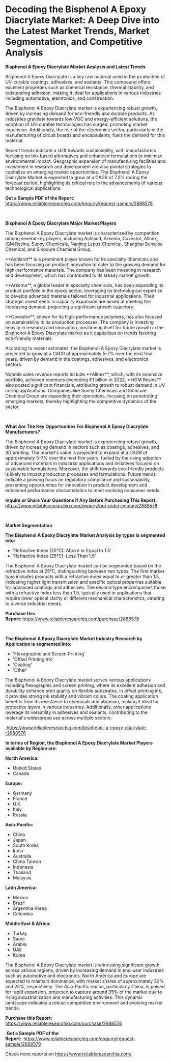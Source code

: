 <p><h1>Decoding the Bisphenol A Epoxy Diacrylate Market: A Deep Dive into the Latest Market Trends, Market Segmentation, and Competitive Analysis</h1></p><p><strong>Bisphenol A Epoxy Diacrylate Market Analysis and Latest Trends</strong></p>
<p><p>Bisphenol A Epoxy Diacrylate is a key raw material used in the production of UV-curable coatings, adhesives, and sealants. This compound offers excellent properties such as chemical resistance, thermal stability, and outstanding adhesion, making it ideal for applications in various industries including automotive, electronics, and construction. </p><p>The Bisphenol A Epoxy Diacrylate market is experiencing robust growth, driven by increasing demand for eco-friendly and durable products. As industries gravitate towards low-VOC and energy-efficient solutions, the adoption of UV-curable technologies has surged, promoting market expansion. Additionally, the rise of the electronics sector, particularly in the manufacturing of circuit boards and encapsulants, fuels the demand for this material. </p><p>Recent trends indicate a shift towards sustainability, with manufacturers focusing on bio-based alternatives and enhanced formulations to minimize environmental impact. Geographic expansion of manufacturing facilities and investment in research and development are also pivotal strategies to capitalize on emerging market opportunities. The Bisphenol A Epoxy Diacrylate Market is expected to grow at a CAGR of 7.2% during the forecast period, highlighting its critical role in the advancements of various technological applications.</p></p>
<p><strong>Get a Sample PDF of the Report:&nbsp;</strong> <a href="https://www.reliableresearchiq.com/enquiry/request-sample/2888578?utm_campaign=3252&utm_medium=2&utm_source=Github&utm_content=ia&utm_term=14032025&utm_id=bisphenol-a-epoxy-diacrylate">https://www.reliableresearchiq.com/enquiry/request-sample/2888578</a></p>
<p>&nbsp;</p>
<p><strong>Bisphenol A Epoxy Diacrylate Major Market Players</strong></p>
<p><p>The Bisphenol A Epoxy Diacrylate market is characterized by competition among several key players, including Ashland, Arkema, Covestro, Allnex, IGM Resins, Sunny Chemicals, Nanjing Lepuz Chemical, Shanghai Sunwise Chemical, and Sinocure Chemical Group. </p><p>**Ashland** is a prominent player known for its specialty chemicals and has been focusing on product innovation to cater to the growing demand for high-performance materials. The company has been investing in research and development, which has contributed to its steady market growth. </p><p>**Arkema**, a global leader in specialty chemicals, has been expanding its product portfolio in the epoxy sector, leveraging its technological expertise to develop advanced materials tailored for industrial applications. Their strategic investments in capacity expansion are aimed at meeting the increasing demand, projecting a significant growth trajectory.</p><p>**Covestro**, known for its high-performance polymers, has also focused on sustainability in its production processes. The company is investing heavily in research and innovation, positioning itself for future growth in the Bisphenol A Epoxy Diacrylate market as it capitalizes on trends favoring eco-friendly materials.</p><p>According to recent estimates, the Bisphenol A Epoxy Diacrylate market is projected to grow at a CAGR of approximately 5-7% over the next few years, driven by demand in the coatings, adhesives, and electronics sectors. </p><p>Notable sales revenue reports include **Allnex**, which, with its extensive portfolio, achieved revenues exceeding €1 billion in 2022. **IGM Resins** also posted significant financials, attributing growth to robust demand in UV curing applications. Companies like Sunny Chemicals and Sinocure Chemical Group are expanding their operations, focusing on penetrating emerging markets, thereby highlighting the competitive dynamics of the sector.</p></p>
<p>&nbsp;</p>
<p><strong>What Are The Key Opportunities For Bisphenol A Epoxy Diacrylate Manufacturers?</strong></p>
<p><p>The Bisphenol A Epoxy Diacrylate market is experiencing robust growth, driven by increasing demand in sectors such as coatings, adhesives, and 3D printing. The market's value is projected to expand at a CAGR of approximately 5-7% over the next five years, fueled by the rising adoption of advanced materials in industrial applications and initiatives focused on sustainable formulations. Moreover, the shift towards eco-friendly products is likely to impact production processes and formulations. Future trends indicate a growing focus on regulatory compliance and sustainability, presenting opportunities for innovation in product development and enhanced performance characteristics to meet evolving consumer needs.</p></p>
<p><strong>Inquire or Share Your Questions If Any Before Purchasing This Report:</strong> <a href="https://www.reliableresearchiq.com/enquiry/pre-order-enquiry/2888578?utm_campaign=3252&utm_medium=2&utm_source=Github&utm_content=ia&utm_term=14032025&utm_id=bisphenol-a-epoxy-diacrylate">https://www.reliableresearchiq.com/enquiry/pre-order-enquiry/2888578</a></p>
<p>&nbsp;</p>
<p><strong>Market Segmentation</strong></p>
<p><strong>The Bisphenol A Epoxy Diacrylate Market Analysis by types is segmented into:</strong></p>
<p><ul><li>'Refractive Index (25℃): Above or Equal to 1.5'</li><li>'Refractive Index (25℃): Less Than 1.5'</li></ul></p>
<p><p>The Bisphenol A Epoxy Diacrylate market can be segmented based on the refractive index at 25℃, distinguishing between two types. The first market type includes products with a refractive index equal to or greater than 1.5, indicating higher light transmission and specific optical properties suitable for advanced coatings and adhesives. The second type encompasses those with a refractive index less than 1.5, typically used in applications that require lower optical clarity or different mechanical characteristics, catering to diverse industrial needs.</p></p>
<p><strong>Purchase this Report:&nbsp;</strong><a href="https://www.reliableresearchiq.com/purchase/2888578?utm_campaign=3252&utm_medium=2&utm_source=Github&utm_content=ia&utm_term=14032025&utm_id=bisphenol-a-epoxy-diacrylate">https://www.reliableresearchiq.com/purchase/2888578</a></p>
<p>&nbsp;</p>
<p><strong>The Bisphenol A Epoxy Diacrylate Market Industry Research by Application is segmented into:</strong></p>
<p><ul><li>'Flexographic and Screen Printing'</li><li>'Offset Printing Ink'</li><li>'Coating'</li><li>'Other'</li></ul></p>
<p><p>The Bisphenol A Epoxy Diacrylate market serves various applications including flexographic and screen printing, where its excellent adhesion and durability enhance print quality on flexible substrates. In offset printing ink, it provides strong ink stability and vibrant colors. The coating application benefits from its resistance to chemicals and abrasion, making it ideal for protective layers in various industries. Additionally, other applications leverage its versatility in adhesives and sealants, contributing to the material's widespread use across multiple sectors.</p></p>
<p><a href="https://www.reliableresearchiq.com/bisphenol-a-epoxy-diacrylate-r2888578?utm_campaign=3252&utm_medium=2&utm_source=Github&utm_content=ia&utm_term=14032025&utm_id=bisphenol-a-epoxy-diacrylate">&nbsp;https://www.reliableresearchiq.com/bisphenol-a-epoxy-diacrylate-r2888578</a></p>
<p><strong>In terms of Region, the Bisphenol A Epoxy Diacrylate Market Players available by Region are:</strong></p>
<p>
    <p> <strong> North America: </strong>
        <ul>
            <li>United States</li>
            <li>Canada</li>
        </ul>
        </p> 
    <p> <strong> Europe: </strong>
        <ul>
            <li>Germany</li>
            <li>France</li>
            <li>U.K.</li>
            <li>Italy</li>
            <li>Russia</li>
        </ul>
        </p> 
    <p> <strong> Asia-Pacific: </strong>
        <ul>
            <li>China</li>
            <li>Japan</li>
            <li>South Korea</li>
            <li>India</li>
            <li>Australia</li>
            <li>China Taiwan</li>
            <li>Indonesia</li>
            <li>Thailand</li>
            <li>Malaysia</li>
        </ul>
        </p> 
    <p> <strong> Latin America: </strong>
        <ul>
            <li>Mexico</li>
            <li>Brazil</li>
            <li>Argentina Korea</li>
            <li>Colombia</li>
        </ul>
        </p> 
    <p> <strong> Middle East & Africa: </strong>
        <ul>
            <li>Turkey</li>
            <li>Saudi</li>
            <li>Arabia</li>
            <li>UAE</li>
            <li>Korea</li>
        </ul>
    </p>
    </p>
<p><p>The Bisphenol A Epoxy Diacrylate market is witnessing significant growth across various regions, driven by increasing demand in end-user industries such as automotive and electronics. North America and Europe are expected to maintain dominance, with market shares of approximately 30% and 25%, respectively. The Asia-Pacific region, particularly China, is poised for rapid expansion, projected to capture around 35% of the market due to rising industrialization and manufacturing activities. This dynamic landscape indicates a robust competitive environment and evolving market trends.</p></p>
<p><strong>Purchase this Report: </strong><a href="https://www.reliableresearchiq.com/purchase/2888578?utm_campaign=3252&utm_medium=2&utm_source=Github&utm_content=ia&utm_term=14032025&utm_id=bisphenol-a-epoxy-diacrylate">https://www.reliableresearchiq.com/purchase/2888578</a></p>
<p>&nbsp;<strong>Get a Sample PDF of the Report:&nbsp;&nbsp;</strong><a href="https://www.reliableresearchiq.com/enquiry/request-sample/2888578?utm_campaign=3252&utm_medium=2&utm_source=Github&utm_content=ia&utm_term=14032025&utm_id=bisphenol-a-epoxy-diacrylate">https://www.reliableresearchiq.com/enquiry/request-sample/2888578</a></p>
<p><strong></strong></p>
<p>Check more reports on <a href="https://www.reliableresearchiq.com/?utm_campaign=3252&utm_medium=2&utm_source=Github&utm_content=ia&utm_term=14032025&utm_id=bisphenol-a-epoxy-diacrylate">https://www.reliableresearchiq.com/</a></p>